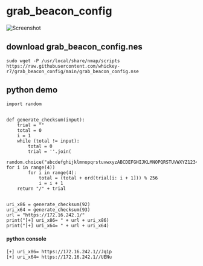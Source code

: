 # grab_beacon_config
![Screenshot](https://github.com/whickey-r7/grab_beacon_config/blob/main/Screen%20Shot%202020-11-23%20at%2011.53.15%20AM.png)


## download grab_beacon_config.nes

`sudo wget -P /usr/local/share/nmap/scripts https://raw.githubusercontent.com/whickey-r7/grab_beacon_config/main/grab_beacon_config.nse`

## python demo

```
import random


def generate_checksum(input):
    trial = ""
    total = 0
    i = 1
    while (total != input):
        total = 0
        trial = ''.join(
            random.choice("abcdefghijklmnopqrstuvwxyzABCDEFGHIJKLMNOPQRSTUVWXYZ1234567890") for i in range(4))
        for i in range(4):
            total = (total + ord(trial[i: i + 1])) % 256
            i = i + 1
    return "/" + trial


uri_x86 = generate_checksum(92)
uri_x64 = generate_checksum(93)
url = "https://172.16.242.1/"
print("[+] uri_x86= " + url + uri_x86)
print("[+] uri_x64= " + url + uri_x64)

```

#### python console

```
[+] uri_x86= https://172.16.242.1//Jq1p
[+] uri_x64= https://172.16.242.1//UENu
```

